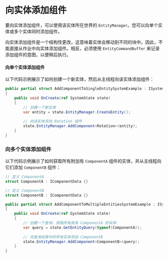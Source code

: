 # 向实体添加组件

要向实体添加组件，可以使用该实体所在世界的 `EntityManager`。您可以向单个实体或多个实体同时添加组件。

向实体添加组件是一个结构性更改，这意味着实体会移动到不同的块中。因此，不能直接从作业中向实体添加组件。相反，必须使用 `EntityCommandBuffer` 来记录添加组件的意图，以便稍后执行。

#### 向单个实体添加组件

以下代码示例展示了如何创建一个新实体，然后从主线程向该实体添加组件：

```csharp
public partial struct AddComponentToSingleEntitySystemExample : ISystem
{
    public void OnCreate(ref SystemState state)
    {
        // 创建一个新实体
        var entity = state.EntityManager.CreateEntity();
        
        // 向该实体添加 Rotation 组件
        state.EntityManager.AddComponent<Rotation>(entity);
    }
}
```

### 向多个实体添加组件

以下代码示例展示了如何获取所有附加有 `ComponentA` 组件的实体，并从主线程向它们添加 `ComponentB` 组件：

```csharp
// 定义 ComponentA
struct ComponentA : IComponentData {}

// 定义 ComponentB
struct ComponentB : IComponentData {}

public partial struct AddComponentToMultipleEntitiesSystemExample : ISystem
{
    public void OnCreate(ref SystemState state)
    {
        // 创建一个查询，获取所有具有 ComponentA 的实体
        var query = state.GetEntityQuery(typeof(ComponentA));
        
        // 向查询结果中的所有实体添加 ComponentB
        state.EntityManager.AddComponent<ComponentB>(query);
    }
}
```
